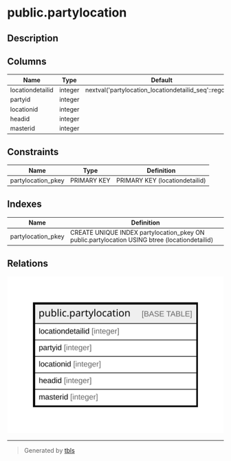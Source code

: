 # public.partylocation

## Description

## Columns

| Name | Type | Default | Nullable | Children | Parents | Comment |
| ---- | ---- | ------- | -------- | -------- | ------- | ------- |
| locationdetailid | integer | nextval('partylocation_locationdetailid_seq'::regclass) | false |  |  |  |
| partyid | integer |  | true |  |  |  |
| locationid | integer |  | true |  |  |  |
| headid | integer |  | true |  |  |  |
| masterid | integer |  | true |  |  |  |

## Constraints

| Name | Type | Definition |
| ---- | ---- | ---------- |
| partylocation_pkey | PRIMARY KEY | PRIMARY KEY (locationdetailid) |

## Indexes

| Name | Definition |
| ---- | ---------- |
| partylocation_pkey | CREATE UNIQUE INDEX partylocation_pkey ON public.partylocation USING btree (locationdetailid) |

## Relations

![er](public.partylocation.svg)

---

> Generated by [tbls](https://github.com/k1LoW/tbls)
